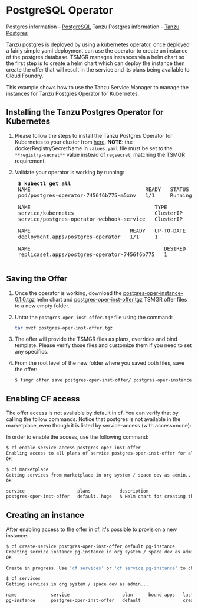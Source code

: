 # PostgreSQL Operator

Postgres information - [PostgreSQL](https://www.postgresql.org/)
Tanzu Postgres information - [Tanzu Postgres](https://postgres-kubernetes.docs.pivotal.io/about.html)

Tanzu postgres is deployed by using a kubernetes operator, once deployed a fairly simple yaml deployment can use the operator to create an instance of the postgres database.  TSMGR manages instances via a helm chart so the first step is to create a helm chart which can deploy the instance then create the offer that will result in the service and its plans being available to Cloud Foundry.

This example shows how to use the Tanzu Service Manager to manage the instances for Tanzu Postgres Operator for Kubernetes.


## Installing the Tanzu Postgres Operator for Kubernetes

1) Please follow the steps to install the Tanzu Postgres Operator for Kubernetes to your cluster from
   [here](http://postgres-kubernetes.docs.pivotal.io/1-0/create-release.html). **NOTE**: the dockerRegistrySecretName
   in `values.yaml` file must be set to the `**registry-secret**` value instead of `regsecret`, matching the TSMGR requirement.

1) Validate your operator is working by running:
    <pre>
    <b>$ kubectl get all</b>
    NAME                                     READY   STATUS    RESTARTS   AGE
    pod/postgres-operator-7456f6b775-m5xnv   1/1     Running   0          24h

    NAME                                        TYPE        CLUSTER-IP    EXTERNAL-IP   PORT(S)   AGE
    service/kubernetes                          ClusterIP   10.80.0.1     <none>        443/TCP   28h
    service/postgres-operator-webhook-service   ClusterIP   10.80.2.116   <none>        443/TCP   24h

    NAME                                READY   UP-TO-DATE   AVAILABLE   AGE
    deployment.apps/postgres-operator   1/1     1            1           24h

    NAME                                           DESIRED   CURRENT   READY   AGE
    replicaset.apps/postgres-operator-7456f6b775   1         1         1       24h
    </pre>

## Saving the Offer

1) Once the operator is working, download the [postgres-oper-instance-0.1.0.tgz](./postgres-oper-instance-0.1.0.tgz)
   helm chart and [postgres-oper-inst-offer.tgz](./postgres-oper-inst-offer.tgz) TSMGR offer files to a new empty folder.

1) Untar the `postgres-oper-inst-offer.tgz` file using the command:
   ```bash
   tar xvzf postgres-oper-inst-offer.tgz
   ```

1) The offer will provide the TSMGR files as plans, overrides and bind template. Please verify those files and customize
   them if you need to set any specifics.

1) From the root level of the new folder where you saved both files, save the offer:

    ```bash
    $ tsmgr offer save postgres-oper-inst-offer/ postgres-oper-instance-0.1.0.tgz
    ```

## Enabling CF access

The offer access is not available by default in cf. You can verify that by calling the follow commands.
Notice that postgres is not available in the marketplace, even though it is listed by service-access (with access=none):

In order to enable the access, use the following command:
```bash
$ cf enable-service-access postgres-oper-inst-offer
Enabling access to all plans of service postgres-oper-inst-offer for all orgs as admin...
OK

$ cf marketplace
Getting services from marketplace in org system / space dev as admin...
OK

service                    plans           description                                                                         broker
postgres-oper-inst-offer   default, huge   A Helm chart for creating the Tanzu Postgress Operator for Kubernetes instance.     tanzu-service-manager
```

## Creating an instance

After enabling access to the offer in cf, it's possible to provision a new instance.

```bash
$ cf create-service postgres-oper-inst-offer default pg-instance
Creating service instance pg-instance in org system / space dev as admin...
OK

Create in progress. Use 'cf services' or 'cf service pg-instance' to check operation status.

$ cf services
Getting services in org system / space dev as admin...

name             service                    plan      bound apps   last operation     broker                  upgrade available
pg-instance      postgres-oper-inst-offer   default                create succeeded   tanzu-service-manager   no
```


